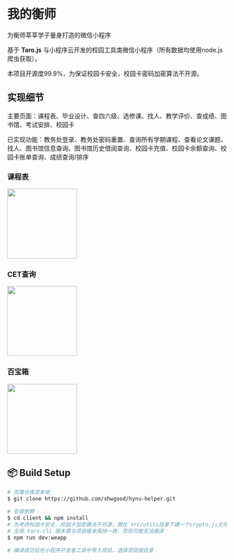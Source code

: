 # 我的衡师
为衡师莘莘学子量身打造的微信小程序

基于 **Taro.js** 与小程序云开发的校园工具类微信小程序（所有数据均使用node.js爬虫获取）。

本项目开源度99.9%，为保证校园卡安全，校园卡密码加密算法不开源。

## 实现细节

主要页面：课程表、毕业设计、查四六级、选修课、找人、教学评价、查成绩、图书馆、考试安排、校园卡

已实现功能：教务处登录、教务处密码重置、查询所有学期课程、查看论文课题、找人、图书馆信息查询、图书馆历史借阅查询、校园卡充值、校园卡余额查询、校园卡账单查询、成绩查询/排序

### 课程表

<!-- [课程表](http://cdn.xianghw.xyz/%E8%AF%BE%E7%A8%8B%E8%A1%A8.png "课程表") -->
<img src="http://cdn.xianghw.xyz/%E8%AF%BE%E7%A8%8B%E8%A1%A8.png" width="160" />

### CET查询

<img src="http://cdn.xianghw.xyz/%E6%9F%A5%E5%9B%9B%E5%85%AD%E7%BA%A7.png" width="160" />

### 百宝箱

<img src="http://cdn.xianghw.xyz/%E7%99%BE%E5%AE%9D%E7%AE%B1.png" width="160" />


## :package: Build Setup

``` bash
# 克隆仓库至本地
$ git clone https://github.com/xhwgood/hynu-helper.git

# 安装依赖
$ cd client && npm install
# 为考虑校园卡安全，校园卡加密算法不开源，需在 src/utils目录下建一个crypto.js文件，否则无法编译
# 全局 taro-cli 版本需与项目版本保持一致，否则可能无法编译
$ npm run dev:weapp

# 编译成功后在小程序开发者工具中导入项目，选择项目根目录
```
